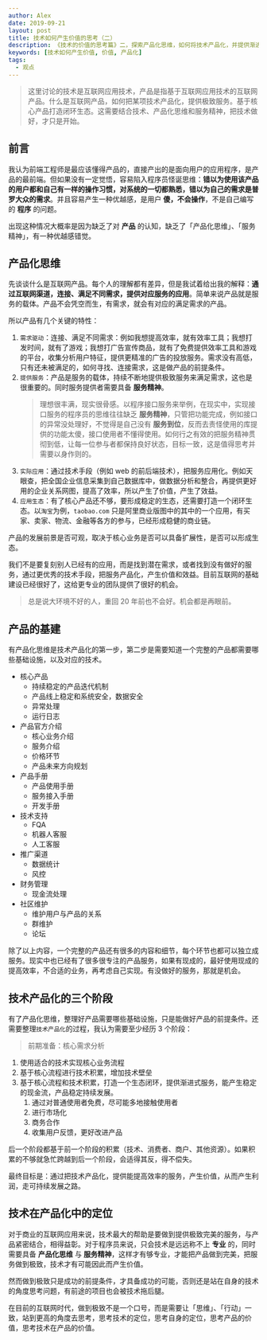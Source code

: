 ```yaml
---
author: Alex
date: 2019-09-21
layout: post
title: 技术如何产生价值的思考（二）
description: 《技术的价值的思考篇》二，探索产品化思维，如何将技术产品化，并提供渐进式服务。站在产品的角度来看技术，分析「数据 -> 技术 -> 产品化 -> 服务」的思路和可行性，以及该过程所需要的技术支持。
keywords: [技术如何产生价值, 价值, 产品化]
tags:
  - 观点
---
```


> 这里讨论的技术是互联网应用技术，产品是指基于互联网应用技术的互联网产品。什么是互联网产品，如何把某项技术产品化，提供极致服务。基于核心产品打造闭环生态。这需要结合技术、产品化思维和服务精神，把技术做好，才只是开始。

<!-- - 什么是互联网产品
- 互联网产品的核心以及所需要配套设施
  - 配套设施的技术支持和技术方案
- 技术产品化的三个阶段
  1. 使用对的技术实现核心业务流程
  2. 基于核心流程进行技术积累，增加技术壁垒
  3. 基于核心流程和技术积累，打造一个生态闭环，提供渐进式服务，能产生稳定的现金流，产品稳定持续发展。
     1. 通过对普通使用者免费，尽可能多地接触使用者
     2. 进行市场化
     3. 商务合作
     4. 收集用户反馈，更好改进产品
- 最终目标
  - 通过把技术产品化，提供能提高效率的服务，产生价值，从而产生利润，走可持续发展之路

安卓自动化脚本市场的构想与三个阶段

1. 基于安卓无障碍功能，提供两个核心功能：
   1. 根据通过录制屏幕的操作转换成一段系统 action（action 制作者）
   2. 通过「发现」找到自己想要做的自动化操作
2. 做好一定的自动化脚步的技术积累，调查普通用户的需求
3. 把以上技术产品化
   1. 通过针对专业人士提供服务
   2. 对开发者做好接入准备
   3. 商务合作 -->

## 前言

我认为前端工程师是最应该懂得产品的，直接产出的是面向用户的应用程序，是产品的最前端。但如果没有一定觉悟，容易陷入程序员怪诞思维：__错以为使用该产品的用户都和自己有一样的操作习惯，对系统的一切都熟悉，错以为自己的需求是普罗大众的需求__。并且容易产生一种优越感，是用户 __傻，不会操作__，不是自己编写的 __程序__ 的问题。

出现这种情况大概率是因为缺乏了对 __产品__ 的认知，缺乏了「产品化思维」、「服务精神」，有一种优越感错觉。

## 产品化思维

先谈谈什么是互联网产品。每个人的理解都有差异，但是我试着给出我的解释：__通过互联网渠道，连接、满足不同需求，提供对应服务的应用__。简单来说产品就是服务的载体。产品不会凭空而生，有需求，就会有对应的满足需求的产品。

所以产品有几个关键的特性：

1. `需求驱动`：连接、满足不同需求：例如我想提高效率，就有效率工具；我想打发时间，就有了游戏；我想打广告宣传商品，就有了免费提供效率工具和游戏的平台，收集分析用户特征，提供更精准的广告的投放服务。需求没有高低，只有还未被满足的，如何寻找、连接需求，这是做产品的前提条件。
2. `提供服务`：产品是服务的载体，持续不断地提供极致服务来满足需求，这也是很重要的。同时服务提供者需要具备 __服务精神__。
    > 理想很丰满，现实很骨感。以程序接口服务来举例，在现实中，实现接口服务的程序员的思维往往缺乏 __服务精神__，只管把功能完成，例如接口的异常没处理好，不觉得是自己没有 __服务到位__，反而去责怪使用的库提供的功能太傻，接口使用者不懂得使用。如何行之有效的把服务精神贯彻到低，让每一位参与者都保持良好状态，目标一致，这是值得思考并需要以身作则的。
3. `实际应用`：通过技术手段（例如 web 的前后端技术），把服务应用化。例如天眼查，把全国企业信息采集到自己数据库中，做数据分析和整合，再提供更好用的企业关系网图，提高了效率，所以产生了价值，产生了效益。
4. `应用生态`：有了核心产品还不够，要形成稳定的生态，还需要打造一个闭环生态。以`淘宝`为例，`taobao.com` 只是阿里商业版图中的其中的一个应用，有买家、卖家、物流、金融等各方的参与，已经形成稳健的商业链。

产品的发展前景是否可观，取决于核心业务是否可以具备扩展性，是否可以形成生态。

我们不是要复刻别人已经有的应用，而是找到潜在需求，或者找到没有做好的服务，通过更优秀的技术手段，把服务产品化，产生价值和效益。目前互联网的基础建设已经很好了，这给更专业的团队提供了很好的机会。

> 总是说大环境不好的人，重回 20 年前也不会好。机会都是再眼前。

## 产品的基建

有产品化思维是技术产品化的第一步，第二步是需要知道一个完整的产品都需要哪些基础设施，以及对应的技术。

- 核心产品
  - 持续稳定的产品迭代机制
  - 产品线上稳定和系统安全，数据安全
  - 异常处理
  - 运行日志
- 产品官方介绍
  - 核心业务介绍
  - 服务介绍
  - 价格环节
  - 产品未来方向规划
- 产品手册
  - 产品使用手册
  - 服务接入手册
  - 开发手册
- 技术支持
  - FQA
  - 机器人客服
  - 人工客服
- 推广渠道
  - 数据统计
  - 风控
- 财务管理
  - 现金流处理
- 社区维护
  - 维护用户与产品的关系
  - 群维护
  - 论坛

除了以上内容，一个完整的产品还有很多的内容和细节，每个环节也都可以独立成服务。现实中也已经有了很多很专注的产品服务，如果有现成的，最好使用现成的提高效率，不合适的业务，再考虑自己实现。有没做好的服务，那就是机会。

## 技术产品化的三个阶段

有了产品化思维，整理好产品需要哪些基础设施，只是能做好产品的前提条件。还需要整理`技术产品化`的过程，我认为需要至少经历 3 个阶段：

> 前期准备：核心需求分析

1. 使用适合的技术实现核心业务流程
2. 基于核心流程进行技术积累，增加技术壁垒
3. 基于核心流程和技术积累，打造一个生态闭环，提供渐进式服务，能产生稳定的现金流，产品稳定持续发展。
   1. 通过对普通使用者免费，尽可能多地接触使用者
   2. 进行市场化
   3. 商务合作
   4. 收集用户反馈，更好改进产品

后一个阶段都基于前一个阶段的积累（技术、消费者、商户、其他资源）。如果积累的不够就急忙跨越到后一个阶段，会适得其反，得不偿失。

最终目标是：通过把技术产品化，提供能提高效率的服务，产生价值，从而产生利润，走可持续发展之路。

## 技术在产品化中的定位

对于商业的互联网应用来说，技术最大的帮助是要做到提供极致完美的服务，与产品紧密结合，相得益彰。对于程序员来说，只会技术是远远称不上 __专业__ 的，同时需要具备 __产品化思维__ 与 __服务精神__，这样才有够专业，才能把产品做到完美，把服务做到极致，技术才有可能因此而产生价值。

然而做到极致只是成功的前提条件，才具备成功的可能，否则还是站在自身的技术的角度思考问题，有前途的项目也会被技术拖后腿。

在目前的互联网时代，做到极致不是一个口号，而是需要让「思维」、「行动」一致，站到更高的角度去思考，思考技术的定位，思考自身的定位，思考产品的价值，思考技术在产品的价值。
